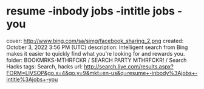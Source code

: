 # resume -inbody jobs -intitle jobs -you

cover: http://www.bing.com/sa/simg/facebook_sharing_2.png
created: October 3, 2022 3:56 PM (UTC)
description: Intelligent search from Bing makes it easier to quickly find what you’re looking for and rewards you.
folder: BOOKMRKS-MTHRFCKR / SEARCH PARTY MTHRFCKR! / Search Hacks
tags: Search, hacks
url: http://search.live.com/results.aspx?FORM=LIVSOP&go.x=4&go.y=9&mkt=en-us&q=resume+-inbody%3Ajobs+-intitle%3Ajobs+-you